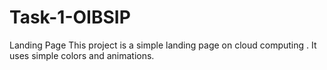 # Task-1-OIBSIP
Landing Page
This project is a simple landing page on cloud computing . It uses simple colors and animations.
